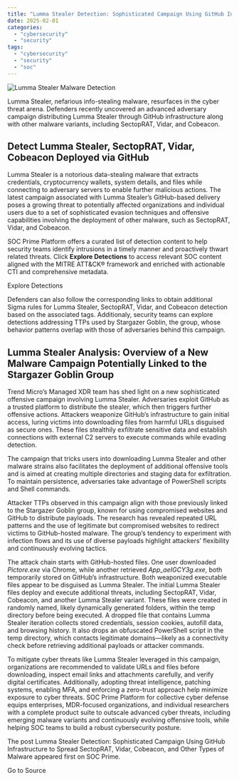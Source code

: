 ```yaml
---
title: "Lumma Stealer Detection: Sophisticated Campaign Using GitHub Infrastructure to Spread SectopRAT, Vidar, Cobeacon, and Other Types of Malware"
date: 2025-02-01
categories: 
  - "cybersecurity"
  - "security"
tags: 
  - "cybersecurity"
  - "security"
  - "soc"
---
```


![Lumma Stealer Malware Detection](https://socprime.com/wp-content/uploads/Lumma-Stealer-Malware-3-400x234.jpg)

Lumma Stealer, nefarious info-stealing malware, resurfaces in the cyber threat arena. Defenders recently uncovered an advanced adversary campaign distributing Lumma Stealer through GitHub infrastructure along with other malware variants, including SectopRAT, Vidar, and Cobeacon.

## Detect Lumma Stealer, SectopRAT, Vidar, Cobeacon Deployed via GitHub

Lumma Stealer is a notorious data-stealing malware that extracts credentials, cryptocurrency wallets, system details, and files while connecting to adversary servers to enable further malicious actions. The latest campaign associated with Lumma Stealer’s GitHub-based delivery poses a growing threat to potentially affected organizations and individual users due to a set of sophisticated evasion techniques and offensive capabilities involving the deployment of other malware, such as SectopRAT, Vidar, and Cobeacon. 

SOC Prime Platform offers a curated list of detection content to help security teams identify intrusions in a timely manner and proactively thwart related threats. Click **Explore Detections** to access relevant SOC content aligned with the MITRE ATT&CK® framework and enriched with actionable CTI and comprehensive metadata. 

Explore Detections

Defenders can also follow the corresponding links to obtain additional Sigma rules for Lumma Stealer, SectopRAT, Vidar, and Cobeacon detection based on the associated tags. Additionaly, security teams can explore detections addressing TTPs used by Stargazer Goblin, the group, whose behavior patterns overlap with those of adversaries behind this campaign. 

## Lumma Stealer Analysis: Overview of a New Malware Campaign Potentially Linked to the Stargazer Goblin Group

Trend Micro’s Managed XDR team has shed light on a new sophisticated offensive campaign involving Lumma Stealer. Adversaries exploit GitHub as a trusted platform to distribute the stealer, which then triggers further offensive actions. Attackers weaponize GitHub’s infrastructure to gain initial access, luring victims into downloading files from harmful URLs disguised as secure ones. These files stealthily exfiltrate sensitive data and establish connections with external C2 servers to execute commands while evading detection.

The campaign that tricks users into downloading Lumma Stealer and other malware strains also facilitates the deployment of additional offensive tools and is aimed at creating multiple directories and staging data for exfiltration. To maintain persistence, adversaries take advantage of PowerShell scripts and Shell commands.

Attacker TTPs observed in this campaign align with those previously linked to the Stargazer Goblin group, known for using compromised websites and GitHub to distribute payloads. The research has revealed repeated URL patterns and the use of legitimate but compromised websites to redirect victims to GitHub-hosted malware. The group’s tendency to experiment with infection flows and its use of diverse payloads highlight attackers’ flexibility and continuously evolving tactics.

The attack chain starts with GitHub-hosted files. One user downloaded _Pictore.exe_ via Chrome, while another retrieved _App\_aeIGCY3g.exe_, both temporarily stored on GitHub’s infrastructure. Both weaponized executable files appear to be disguised as Lumma Stealer. The initial Lumma Stealer files deploy and execute additional threats, including SectopRAT, Vidar, Cobeacon, and another Lumma Stealer variant. These files were created in randomly named, likely dynamically generated folders, within the temp directory before being executed. A dropped file that contains Lumma Stealer iteration collects stored credentials, session cookies, autofill data, and browsing history. It also drops an obfuscated PowerShell script in the temp directory, which contacts legitimate domains—likely as a connectivity check before retrieving additional payloads or attacker commands.

To mitigate cyber threats like Lumma Stealer leveraged in this campaign, organizations are recommended to validate URLs and files before downloading, inspect email links and attachments carefully, and verify digital certificates. Additionally, adopting threat intelligence, patching systems, enabling MFA, and enforcing a zero-trust approach help minimize exposure to cyber threats. SOC Prime Platform for collective cyber defense equips enterprises, MDR-focused organizations, and individual researchers with a complete product suite to outscale advanced cyber threats, including emerging malware variants and continuously evolving offensive tools, while helping SOC teams to build a robust cybersecurity posture.

  
  

The post Lumma Stealer Detection: Sophisticated Campaign Using GitHub Infrastructure to Spread SectopRAT, Vidar, Cobeacon, and Other Types of Malware appeared first on SOC Prime.

Go to Source
